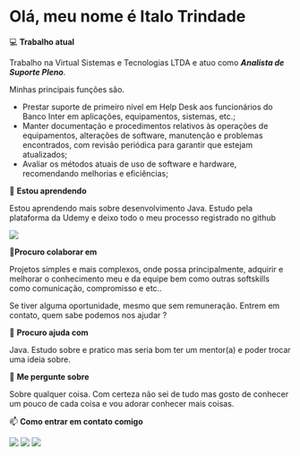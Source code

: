 Olá, meu nome é Italo Trindade
===============



💻 **Trabalho atual**
	
Trabalho na Virtual Sistemas e Tecnologias LTDA e atuo como ***Analista de Suporte Pleno***.
	
Minhas principais funções são.
* 	Prestar suporte de primeiro nível em Help Desk aos funcionários do Banco Inter em aplicações, equipamentos, sistemas, etc.;
* 	Manter documentação e procedimentos relativos às operações de equipamentos, alterações de software, manutenção e problemas encontrados, com revisão periódica para garantir que estejam atualizados;
* Avaliar os métodos atuais de uso de software e hardware, recomendando melhorias e eficiências;

	
  
🧠 **Estou aprendendo**
	
Estou aprendendo mais sobre desenvolvimento Java.
Estudo pela plataforma da Udemy e deixo todo o meu processo registrado no github

<a href = "https://github.com/Italojztrindade"><img src="https://img.shields.io/badge/-%20Github-orange" target="_blank"></a>

👯‍**Procuro colaborar em**

Projetos simples e mais complexos, onde possa principalmente, adquirir e melhorar o conhecimento meu e da equipe bem como outras softskills como comunicação, compromisso e etc..

Se tiver alguma oportunidade, mesmo que sem remuneração. Entrem em contato, quem sabe podemos nos ajudar ?


🤔 **Procuro ajuda com**
	
Java. Estudo sobre e pratico mas seria bom ter um mentor(a) e poder trocar uma ideia sobre.

💬 **Me pergunte sobre**
	
 Sobre qualquer coisa. Com certeza não sei de tudo mas gosto de conhecer um pouco de cada coisa e vou adorar conhecer mais coisas.
  

📫 **Como entrar em contato comigo**
      <div>
      <a href = "mailto:italojztrindade@gmail.com"><img src="https://img.shields.io/badge/-%20Gmail-lightgrey"></a>
        <a href="https://www.linkedin.com/in/italotrindade/" target="_blank"><img src="https://img.shields.io/badge/-%20Linkedin-blue"></a> 
        <a href="https://www.instagram.com/italozarantonelo" target="_blank"><img src="https://img.shields.io/badge/-%20Instagram-brightgreen"></a>
      </div>


